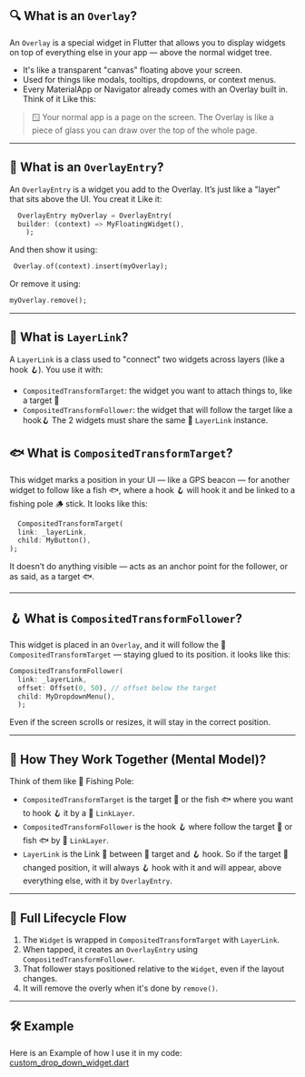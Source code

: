 ## 🔍 What is an `Overlay`?
An `Overlay` is a special widget in Flutter that allows you to display widgets on top of everything else in your app — above the normal widget tree.
- It's like a transparent "canvas" floating above your screen.
- Used for things like modals, tooltips, dropdowns, or context menus.
- Every MaterialApp or Navigator already comes with an Overlay built in.
Think of it Like this:
> 🪟 Your normal app is a page on the screen. The Overlay is like a piece of glass you can draw over the top of the whole page.

---
## 🧩 What is an `OverlayEntry`?

An `OverlayEntry` is a widget you add to the Overlay. It’s just like a "layer" that sits above the UI.
You creat it Like it:
``` dart
  OverlayEntry myOverlay = OverlayEntry(
  builder: (context) => MyFloatingWidget(),
    );
```
And then show it using:
``` dart
 Overlay.of(context).insert(myOverlay);
```
Or remove it using:
``` dart
myOverlay.remove();
```
--- 

## 🔗 What is `LayerLink`?
A `LayerLink` is a class used to "connect" two widgets across layers (like a hook 🪝).
You use it with:
- `CompositedTransformTarget`: the widget you want to attach things to, like a target 🎯
- `CompositedTransformFollower`: the widget that will follow the target like a hook🪝
The 2 widgets must share the same 🔗 `LayerLink` instance.
## 🐟 What is `CompositedTransformTarget`?
This widget marks a position in your UI — like a GPS beacon — for another widget to follow like a fish 🐟, where a hook 🪝 will hook it and be linked to a fishing pole 🪵 stick.
It looks like this:
```dart
  CompositedTransformTarget(
  link: _layerLink,
  child: MyButton(),
);
```
It doesn’t do anything visible — acts as an anchor point for the follower, or as said, as a target 🐟.

---

## 🪝 What is `CompositedTransformFollower`?
This widget is placed in an `Overlay`, and it will follow the 🎯 `CompositedTransformTarget` — staying glued to its position.
it looks like this:
```dart
CompositedTransformFollower(
  link: _layerLink,
  offset: Offset(0, 50), // offset below the target
  child: MyDropdownMenu(),
  );
```
Even if the screen scrolls or resizes, it will stay in the correct position.

---
## 🧠 How They Work Together (Mental Model)?
Think of them like 🎣 Fishing Pole:
- `CompositedTransformTarget` is the target 🎯 or the fish 🐟 where you want to hook 🪝 it by a 🔗 `LinkLayer`.
- `CompositedTransformFollower` is the hook 🪝 where follow the target 🎯 or fish 🐟 by 🔗 `LinkLayer`.
- `LayerLink` is the Link 🔗 between 🎯 target and 🪝 hook.
So if the target 🎯changed position, it will always 🪝 hook with it and will appear, above everything else, with it by `OverlayEntry`.

---

## 🔁 Full Lifecycle Flow
1. The `Widget` is wrapped in `CompositedTransformTarget` with `LayerLink`.
2. When tapped, it creates an `OverlayEntry` using `CompositedTransformFollower`.
3. That follower stays positioned relative to the `Widget`, even if the layout changes.
4. It will remove the overly when it's done by `remove()`.
   
---

## 🛠 Example
Here is an Example of how I use it in my code:
[custom_drop_down_widget.dart](overly_entery.dart)
